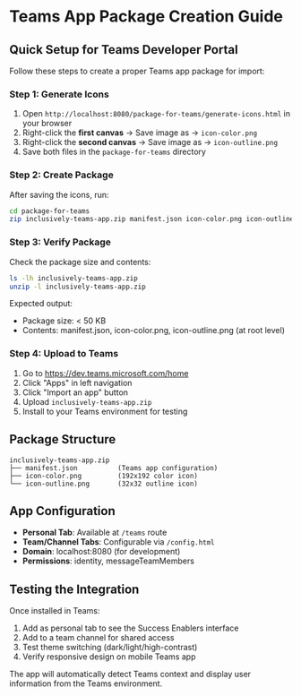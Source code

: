 # Teams App Package Creation Guide

## Quick Setup for Teams Developer Portal

Follow these steps to create a proper Teams app package for import:

### Step 1: Generate Icons
1. Open `http://localhost:8080/package-for-teams/generate-icons.html` in your browser
2. Right-click the **first canvas** → Save image as → `icon-color.png`
3. Right-click the **second canvas** → Save image as → `icon-outline.png`
4. Save both files in the `package-for-teams` directory

### Step 2: Create Package
After saving the icons, run:
```bash
cd package-for-teams
zip inclusively-teams-app.zip manifest.json icon-color.png icon-outline.png
```

### Step 3: Verify Package
Check the package size and contents:
```bash
ls -lh inclusively-teams-app.zip
unzip -l inclusively-teams-app.zip
```

Expected output:
- Package size: < 50 KB
- Contents: manifest.json, icon-color.png, icon-outline.png (at root level)

### Step 4: Upload to Teams
1. Go to https://dev.teams.microsoft.com/home
2. Click "Apps" in left navigation
3. Click "Import an app" button
4. Upload `inclusively-teams-app.zip`
5. Install to your Teams environment for testing

## Package Structure
```
inclusively-teams-app.zip
├── manifest.json          (Teams app configuration)
├── icon-color.png         (192x192 color icon)
└── icon-outline.png       (32x32 outline icon)
```

## App Configuration
- **Personal Tab**: Available at `/teams` route
- **Team/Channel Tabs**: Configurable via `/config.html`
- **Domain**: localhost:8080 (for development)
- **Permissions**: identity, messageTeamMembers

## Testing the Integration
Once installed in Teams:
1. Add as personal tab to see the Success Enablers interface
2. Add to a team channel for shared access
3. Test theme switching (dark/light/high-contrast)
4. Verify responsive design on mobile Teams app

The app will automatically detect Teams context and display user information from the Teams environment.